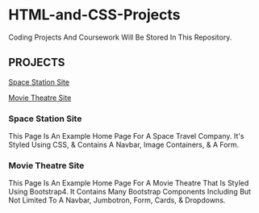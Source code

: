 # HTML-and-CSS-Projects
Coding Projects And Coursework Will Be Stored In This Repository.

<h2>PROJECTS</h2>

<a href="file:///C:/Users/doubl/Documents/GitHub/HTML-and-CSS-Projects/Project/index.html" target="_blank">Space Station Site</a>

[Movie Theatre Site](file:///C:/Users/doubl/Documents/GitHub/HTML-and-CSS-Projects/Bootstrap4_Project/academy_cinemas.html)

<h3>Space Station Site</h3>

This Page Is An Example Home Page For A Space Travel Company. It's Styled Using CSS, & Contains A Navbar, Image Containers, & A Form.

<h3>Movie Theatre Site</h3>

This Page Is An Example Home Page For A Movie Theatre That Is Styled Using Bootstrap4. It Contains Many Bootstrap Components Including But Not Limited To A Navbar, Jumbotron, Form, Cards, & Dropdowns.
